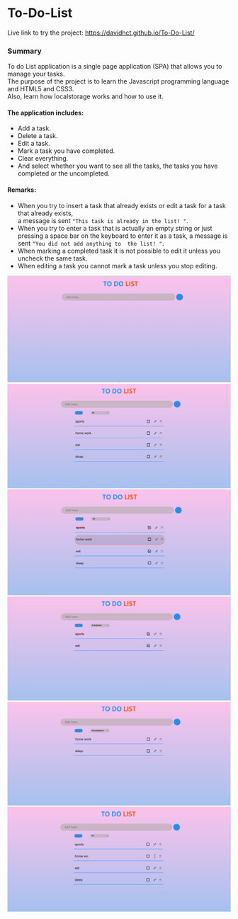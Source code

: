 # To-Do-List

Live link to try the project: https://davidhct.github.io/To-Do-List/

### Summary
To do List application is a single page application (SPA) that allows you to manage your tasks.<br>
The purpose of the project is to learn the Javascript programming language and HTML5 and CSS3.<br>
Also, learn how localstorage works and how to use it. 

#### The application includes:
* Add a task.
* Delete a task.
* Edit a task.
* Mark a task you have completed.
* Clear everything.
* And select whether you want to see all the tasks, the tasks you have completed or the uncompleted.

#### Remarks:
* When you try to insert a task that already exists or edit a task for a task that already exists,<br>a message is sent ```"This task is already in the list! "```.
* When you try to enter a task that is actually an empty string or just pressing a space bar on the keyboard to enter it as a task, a message is sent ```"You did not add anything to  the list! "```.
* When marking a completed task it is not possible to edit it unless you uncheck the same task.
* When editing a task you cannot mark a task unless you stop editing.


![picture](https://github.com/Davidhct/To-Do-List/blob/main/demo%20images/img_1.png)
![picture](https://github.com/Davidhct/To-Do-List/blob/main/demo%20images/img_2.png)
![picture](https://github.com/Davidhct/To-Do-List/blob/main/demo%20images/img_3.png)
![picture](https://github.com/Davidhct/To-Do-List/blob/main/demo%20images/img_4.png)
![picture](https://github.com/Davidhct/To-Do-List/blob/main/demo%20images/img_5.png)
![picture](https://github.com/Davidhct/To-Do-List/blob/main/demo%20images/img_6.png)




